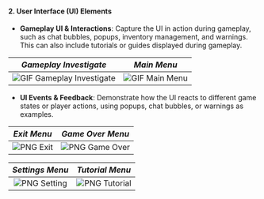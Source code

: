 #### 2. User Interface (UI) Elements

- **Gameplay UI & Interactions**: Capture the UI in action during gameplay, such as chat bubbles, popups, inventory management, and warnings. This can also include tutorials or guides displayed during gameplay.

|                               _Gameplay Investigate_                                |                               _Main Menu_                                |
| :---------------------------------------------------------------------------------: | :----------------------------------------------------------------------: |
| ![GIF Gameplay Investigate](/projects/cosmania/gameplay/gameplay%20investigate.gif) | ![GIF Main Menu](/projects/cosmania/gameplay/gameplay%20main%20menu.gif) |

- **UI Events & Feedback**: Demonstrate how the UI reacts to different game states or player actions, using popups, chat bubbles, or warnings as examples.

|                   _Exit Menu_                    |                       _Game Over Menu_                       |
| :----------------------------------------------: | :----------------------------------------------------------: |
| ![PNG Exit](/projects/cosmania/ui/ui%20exit.png) | ![PNG Game Over](/projects/cosmania/ui/ui%20game%20over.png) |

|                    _Settings Menu_                     |                     _Tutorial Menu_                      |
| :----------------------------------------------------: | :------------------------------------------------------: |
| ![PNG Setting](/projects/cosmania/ui/ui%20setting.png) | ![PNG Tutorial](/projects/cosmania/ui/ui%20tutorial.png) |
